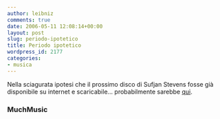 ```yaml
---
author: leibniz
comments: true
date: 2006-05-11 12:08:14+00:00
layout: post
slug: periodo-ipotetico
title: Periodo ipotetico
wordpress_id: 2177
categories:
- musica
---
```


Nella sciagurata ipotesi che il prossimo disco di Sufjan Stevens fosse già disponibile su internet e scaricabile... probabilmente sarebbe [qui](http://www.muchmusic.net/sufjan_stevens_the_avalanche_full_album_leaked_3365).


### MuchMusic

